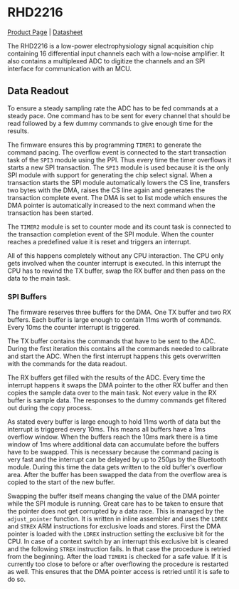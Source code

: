 # RHD2216

[Product Page](https://intantech.com/products_RHD2000.html) |
[Datasheet](https://www.intantech.com/files/Intan_RHD2000_series_datasheet.pdf)

The RHD2216 is a low-power electrophysiology signal acquisition chip containing 16 differential input channels each with a low-noise amplifier.
It also contains a multiplexed ADC to digitize the channels and an SPI interface for communication with an MCU.

## Data Readout

To ensure a steady sampling rate the ADC has to be fed commands at a steady pace.
One command has to be sent for every channel that should be read followed by a few dummy commands to give enough time for the results.

The firmware ensures this by programming `TIMER1` to generate the command pacing.
The overflow event is connected to the start transaction task of the `SPI3` module using the PPI.
Thus every time the timer overflows it starts a new SPI transaction.
The `SPI3` module is used because it is the only SPI module with support for generating the chip select signal.
When a transaction starts the SPI module automatically lowers the CS line, transfers two bytes with the DMA, raises the CS line again and generates the transaction complete event.
The DMA is set to list mode which ensures the DMA pointer is automatically increased to the next command when the transaction has been started.

The `TIMER2` module is set to counter mode and its count task is connected to the transaction completion event of the SPI module.
When the counter reaches a predefined value it is reset and triggers an interrupt.

All of this happens completely without any CPU interaction.
The CPU only gets involved when the counter interrupt is executed.
In this interrupt the CPU has to rewind the TX buffer, swap the RX buffer and then pass on the data to the main task.

### SPI Buffers

The firmware reserves three buffers for the DMA.
One TX buffer and two RX buffers.
Each buffer is large enough to contain 11ms worth of commands.
Every 10ms the counter interrupt is triggered.

The TX buffer contains the commands that have to be sent to the ADC.
During the first iteration this contains all the commands needed to calibrate and start the ADC.
When the first interrupt happens this gets overwritten with the commands for the data readout.

The RX buffers get filled with the results of the ADC.
Every time the interrupt happens it swaps the DMA pointer to the other RX buffer and then copies the sample data over to the main task.
Not every value in the RX buffer is sample data.
The responses to the dummy commands get filtered out during the copy process.

As stated every buffer is large enough to hold 11ms worth of data but the interrupt is triggered every 10ms.
This means all buffers have a 1ms overflow window.
When the buffers reach the 10ms mark there is a time window of 1ms where additional data can accumulate before the buffers have to be swapped.
This is necessary because the command pacing is very fast and the interrupt can be delayed by up to 250µs by the Bluetooth module.
During this time the data gets written to the old buffer's overflow area.
After the buffer has been swapped the data from the overflow area is copied to the start of the new buffer.

Swapping the buffer itself means changing the value of the DMA pointer while the SPI module is running.
Great care has to be taken to ensure that the pointer does not get corrupted by a data race.
This is managed by the `adjust_pointer` function.
It is written in inline assembler and uses the `LDREX` and `STREX` ARM instructions for exclusive loads and stores.
First the DMA pointer is loaded with the `LDREX` instruction setting the exclusive bit for the CPU.
In case of a context switch by an interrupt this exclusive bit is cleared and the following `STREX` instruction fails.
In that case the procedure is retried from the beginning.
After the load `TIMER1` is checked for a safe value.
If it is currently too close to before or after overflowing the procedure is restarted as well.
This ensures that the DMA pointer access is retried until it is safe to do so.
